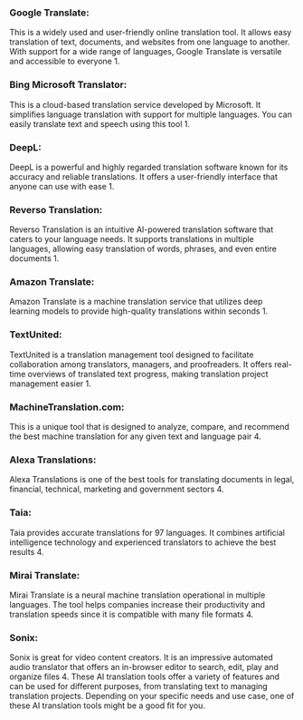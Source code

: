 ### Google Translate:
This is a widely used and user-friendly online translation tool. It allows easy translation of text, documents, and websites from one language to another. With support for a wide range of languages, Google Translate is versatile and accessible to everyone 1.
### Bing Microsoft Translator:
This is a cloud-based translation service developed by Microsoft. It simplifies language translation with support for multiple languages. You can easily translate text and speech using this tool 1.
### DeepL:
DeepL is a powerful and highly regarded translation software known for its accuracy and reliable translations. It offers a user-friendly interface that anyone can use with ease 1.
### Reverso Translation:
Reverso Translation is an intuitive AI-powered translation software that caters to your language needs. It supports translations in multiple languages, allowing easy translation of words, phrases, and even entire documents 1.
### Amazon Translate:
Amazon Translate is a machine translation service that utilizes deep learning models to provide high-quality translations within seconds 1.
### TextUnited: 
TextUnited is a translation management tool designed to facilitate collaboration among translators, managers, and proofreaders. It offers real-time overviews of translated text progress, making translation project management easier 1.
### MachineTranslation.com:
This is a unique tool that is designed to analyze, compare, and recommend the best machine translation for any given text and language pair 4.
### Alexa Translations:
Alexa Translations is one of the best tools for translating documents in legal, financial, technical, marketing and government sectors 4.
### Taia:
Taia provides accurate translations for 97 languages. It combines artificial intelligence technology and experienced translators to achieve the best results 4.
### Mirai Translate:
Mirai Translate is a neural machine translation operational in multiple languages. The tool helps companies increase their productivity and translation speeds since it is compatible with many file formats 4.
### Sonix:
Sonix is great for video content creators. It is an impressive automated audio translator that offers an in-browser editor to search, edit, play and organize files 4.
These AI translation tools offer a variety of features and can be used for different purposes, from translating text to managing translation projects. Depending on your specific needs and use case, one of these AI translation tools might be a good fit for you.
